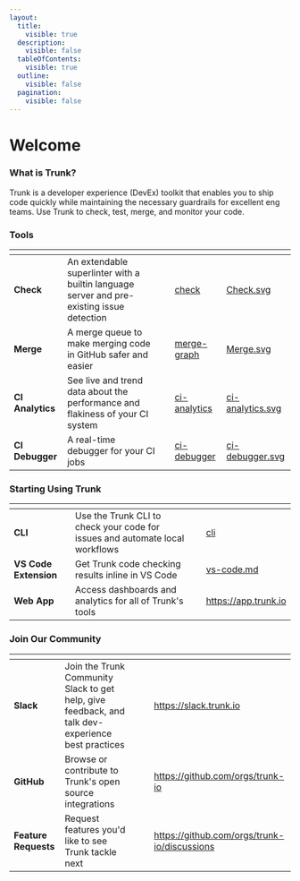 ```yaml
---
layout:
  title:
    visible: true
  description:
    visible: false
  tableOfContents:
    visible: true
  outline:
    visible: false
  pagination:
    visible: false
---
```


# Welcome

### What is Trunk?

Trunk is a developer experience (DevEx) toolkit that enables you to ship code quickly while maintaining the necessary guardrails for excellent eng teams. Use Trunk to check, test, merge, and monitor your code.

### Tools

<table data-view="cards" data-full-width="false"><thead><tr><th></th><th></th><th data-hidden></th><th data-hidden data-card-target data-type="content-ref"></th><th data-hidden data-card-cover data-type="files"></th></tr></thead><tbody><tr><td><strong>Check</strong></td><td>An extendable superlinter with a builtin language server and pre-existing issue detection</td><td></td><td><a href="check/">check</a></td><td><a href=".gitbook/assets/Check.svg">Check.svg</a></td></tr><tr><td><strong>Merge</strong></td><td>A merge queue to make merging code in GitHub safer and easier</td><td></td><td><a href="merge-graph/">merge-graph</a></td><td><a href=".gitbook/assets/Merge.svg">Merge.svg</a></td></tr><tr><td><strong>CI Analytics</strong></td><td>See live and trend data about the performance and flakiness of your CI system</td><td></td><td><a href="ci-analytics/">ci-analytics</a></td><td><a href=".gitbook/assets/ci-analytics.svg">ci-analytics.svg</a></td></tr><tr><td><strong>CI Debugger</strong></td><td>A real-time debugger for your CI jobs</td><td></td><td><a href="ci-debugger/">ci-debugger</a></td><td><a href=".gitbook/assets/ci-debugger.svg">ci-debugger.svg</a></td></tr></tbody></table>

### Starting Using Trunk

<table data-view="cards" data-full-width="false"><thead><tr><th></th><th></th><th></th><th data-hidden data-card-target data-type="content-ref"></th></tr></thead><tbody><tr><td><strong>CLI</strong></td><td>Use the Trunk CLI to check your code for issues and automate local workflows</td><td></td><td><a href="check/cli/">cli</a></td></tr><tr><td><strong>VS Code Extension</strong></td><td>Get Trunk code checking results inline in VS Code</td><td></td><td><a href="check/reference/vs-code.md">vs-code.md</a></td></tr><tr><td><strong>Web App</strong></td><td>Access dashboards and analytics for all of Trunk's tools</td><td></td><td><a href="https://app.trunk.io">https://app.trunk.io</a></td></tr></tbody></table>

### Join Our Community

<table data-view="cards" data-full-width="false"><thead><tr><th></th><th></th><th></th><th data-hidden data-card-cover data-type="files"></th><th data-hidden data-card-target data-type="content-ref"></th></tr></thead><tbody><tr><td><strong>Slack</strong></td><td>Join the Trunk Community Slack to get help, give feedback, and talk dev-experience best practices</td><td></td><td></td><td><a href="https://slack.trunk.io">https://slack.trunk.io</a></td></tr><tr><td><strong>GitHub</strong></td><td>Browse or contribute to Trunk's open source integrations</td><td></td><td></td><td><a href="https://github.com/orgs/trunk-io">https://github.com/orgs/trunk-io</a></td></tr><tr><td><strong>Feature Requests</strong></td><td>Request features you'd like to see Trunk tackle next</td><td></td><td></td><td><a href="https://github.com/orgs/trunk-io/discussions">https://github.com/orgs/trunk-io/discussions</a></td></tr></tbody></table>
